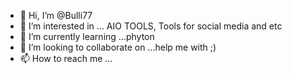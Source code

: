 - 👋 Hi, I’m @Bulli77
- 👀 I’m interested in ... AIO TOOLS, Tools for social media and etc
- 🌱 I’m currently learning ...phyton
- 💞️ I’m looking to collaborate on ...help me with ;)
- 📫 How to reach me ...

<!---
Bulli77/Bulli77 is a ✨ special ✨ repository because its `README.md` (this file) appears on your GitHub profile.
You can click the Preview link to take a look at your changes.
--->
